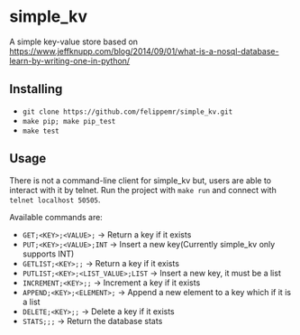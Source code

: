 # simple_kv
A simple key-value store based on https://www.jeffknupp.com/blog/2014/09/01/what-is-a-nosql-database-learn-by-writing-one-in-python/



## Installing
 * ```git clone https://github.com/felippemr/simple_kv.git```
 * ```make pip; make pip_test```
 * ```make test```

## Usage
There is not a command-line client for simple_kv but, users are able to interact with it by telnet. Run the project with ```make run``` and connect with ```telnet localhost 50505```.

Available commands are:
 * ```GET;<KEY>;<VALUE>;```     -> Return a key if it exists
 * ```PUT;<KEY>;<VALUE>;INT``` -> Insert a new key(Currently simple_kv only supports INT)
 * ```GETLIST;<KEY>;;```        -> Return a key if it exists
 * ```PUTLIST;<KEY>;<LIST_VALUE>;LIST``` -> Insert a new key, it must be a list
 * ```INCREMENT;<KEY>;;```      -> Increment a key if it exists
 * ```APPEND;<KEY>;<ELEMENT>;``` -> Append a new element to a key which if it is a list
 * ```DELETE;<KEY>;;``` -> Delete a key if it exists
 * ```STATS;;;``` -> Return the database stats
